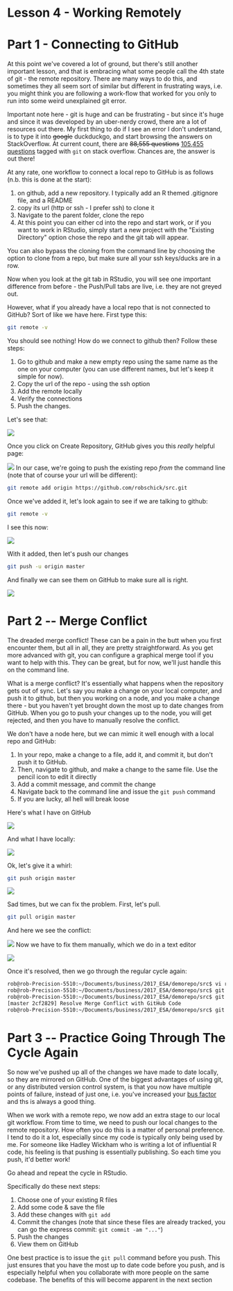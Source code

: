 # Lesson 4 - Working Remotely



# Part 1 - Connecting to GitHub
At this point we've covered a lot of ground, but there's still another important lesson, and that is embracing what some people call the 4th state of git - the remote repository. There are many ways to do this, and sometimes they all seem sort of similar but different in frustrating ways, i.e. you might think you are following a work-flow that worked for you only to run into some weird unexplained git error.

Important note here - git is huge and can be frustrating - but since it's huge and since it was developed by an uber-nerdy crowd, there are a lot of resources out there. My first thing to do if I see an error I don't understand, is to type it into ~~google~~ duckduckgo, and start browsing the answers on StackOverflow. At current count, there are ~~88,555 questions~~ [105,455 questions](https://stackoverflow.com/questions/tagged/git) tagged with ```git``` on stack overflow. Chances are, the answer is out there!

At any rate, one workflow to connect a local repo to GitHub is as follows (n.b. this is done at the start):

1. on github, add a new repository. I typically add an R themed .gitignore file, and a README
2. copy its url (http or ssh - I prefer ssh) to clone it
3. Navigate to the parent folder, clone the repo
4. At this point you can either cd into the repo and start work, or if you want to work in RStudio, simply start a new project with the "Existing Directory" option chose the repo and the git tab will appear.

You can also bypass the cloning from the command line by choosing the option to clone from a repo, but make sure all your ssh keys/ducks are in a row.

Now when you look at the git tab in RStudio, you will see one important difference from before - the Push/Pull tabs are live, i.e. they are not greyed out.

However, what if you already have a local repo that is not connected to GitHub? Sort of like we have here. First type this:


```bash
git remote -v
```

You should see nothing! How do we connect to github then? Follow these steps:

1. Go to github and make a new empty repo using the same name as the one on your computer (you can use different names, but let's keep it simple for now).
2. Copy the url of the repo - using the ssh option
3. Add the remote locally
4. Verify the connections
5. Push the changes.

Let's see that:

![](images/repo.png)

Once you click on Create Repository, GitHub gives you this _really_ helpful page:

![](images/repoClone.png)
In our case, we're going to push the existing repo *from* the command line (note that of course your url will be different):


```bash
git remote add origin https://github.com/robschick/src.git
```

Once we've added it, let's look again to see if we are talking to github:


```bash
git remote -v
```

I see this now:

![](images/remote.png)


With it added, then let's push our changes

```bash
git push -u origin master
```

And finally we can see them on GitHub to make sure all is right.

![](images/pushGitHub.png)

# Part 2 -- Merge Conflict
The dreaded merge conflict! These can be a pain in the butt when you first encounter them, but all in all, they are pretty straightforward. As you get more advanced with git, you can configure a graphical merge tool if you want to help with this. They can be great, but for now, we'll just handle this on the command line.

What is a merge conflict? It's essentially what happens when the repository gets out of sync. Let's say you make a change on your local computer, and push it to github, but then you working on a node, and you make a change there - but you haven't yet brought down the most up to date changes from GitHub. When you go to push your changes up to the node, you will get rejected, and then you have to manually resolve the conflict. 

We don't have a node here, but we can mimic it well enough with a local repo and GitHub:

1. In your repo, make a change to a file, add it, and commit it, but don't push it to GitHub.
2. Then, navigate to github, and make a change to the same file. Use the pencil icon to edit it directly
3. Add a commit message, and commit the change
4. Navigate back to the command line and issue the ```git push``` command
5. If you are lucky, all hell will break loose

Here's what I have on GitHub

![](images/githubMerge.png)

And what I have locally:

![](images/localMerge.png)

Ok, let's give it a whirl:


```bash
git push origin master
```

![](images/pushFail2.png)

Sad times, but we can fix the problem. First, let's pull.


```bash
git pull origin master
```

And here we see the conflict:

![](images/pullMerge.png)
Now we have to fix them manually, which we do in a text editor

![](images/viMC.png)

Once it's resolved, then we go through the regular cycle again:


```bash
rob@rob-Precision-5510:~/Documents/business/2017_ESA/demorepo/src$ vi readData.R 
rob@rob-Precision-5510:~/Documents/business/2017_ESA/demorepo/src$ git add readData.R 
rob@rob-Precision-5510:~/Documents/business/2017_ESA/demorepo/src$ git commit -m "Resolve Merge Conflict with GitHub Code"
[master 2cf2829] Resolve Merge Conflict with GitHub Code
rob@rob-Precision-5510:~/Documents/business/2017_ESA/demorepo/src$ git push origin master
```



# Part 3 -- Practice Going Through The Cycle Again
So now we've pushed up all of the changes we have made to date locally, so they are mirrored on GitHub. One of the biggest advantages of using git, or any distributed version control system, is that you now have multiple points of failure, instead of just one, i.e. you've increased your [bus factor](https://en.wikipedia.org/wiki/Bus_factor) and ths is always a good thing. 

When we work with a remote repo, we now add an extra stage to our local git workflow. From time to time, we need to push our local changes to the remote repository. How often you do this is a matter of personal preference. I tend to do it a lot, especially since my code is typically only being used by me. For someone like Hadley Wickham who is writing a lot of influential R code, his feeling is that pushing is essentially publishing. So each time you push, it'd better work!

Go ahead and repeat the cycle in RStudio. 

Specifically do these next steps:

1. Choose one of your existing R files
2. Add some code & save the file
3. Add these changes with ```git add```
4. Commit the changes (note that since these files are already tracked, you can go the express commit: ```git commit -am "..."```)
5. Push the changes
6. View them on GitHub

One best practice is to issue the ```git pull``` command before you push. This just ensures that you have the most up to date code before you push, and is especially helpful when you collaborate with more people on the same codebase. The benefits of this will become apparent in the next section
